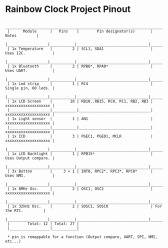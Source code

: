 # Rainbow Clock Project Pinout

     ______________________________________________________________________________________
     |      Module      |   Pins    |        Pin designator(s)       |        Notes         |
     |__________________|___________|________________________________|______________________|
     | 1x Temperature   |         2 | SCL1, SDA1                     | Uses I2C.            |
     |__________________|___________|________________________________|______________________|
     | 1x Bluetooth     |         2 | RPB6*, RPA0*                   | Uses UART.           |
     |__________________|___________|________________________________|______________________|
     | 1x Led strip     |         1 | RC4                            | Single pin, 60 leds. |
     |__________________|___________|________________________________|______________________|
     | 1x LCD Screen    |        10 | RB10..RB15, RC0, RC1, RB2, RB3 | xxxxxxxxxxxxxxxxxxxx |
     |__________________|___________|________________________________| xxxxxxxxxxxxxxxxxxxx |
     | 1x Light sensor  |         1 | AN1                            | xxxxxxxxxxxxxxxxxxxx |
     |__________________|___________|________________________________| xxxxxxxxxxxxxxxxxxxx |
     | 1x ICD           |         3 | PGEC1, PGED1, MCLR             | xxxxxxxxxxxxxxxxxxxx |
     |__________________|___________|________________________________|______________________|
     | 1x LCD Backlight |         1 | RPB15*                         | Uses Output compare. |
     |__________________|___________|________________________________|______________________|
     | 3x Button        |     3 + 1 | INT0, RPC2*, RPC3*, RPC8*      | Uses NMI.            |
     |__________________|___________|________________________________|______________________|
     | 1x 8MHz Osc.     |         2 | OSC1, OSC2                     | xxxxxxxxxxxxxxxxxxxx |
     |__________________|___________|________________________________|______________________|
     | 1x 32kHz Osc.    |         2 | SOSCI, SOSCO                   | For the RTC.         |
     |__________________|___________|________________________________|______________________|
     |        Total: 12 | Total: 27 |
     |__________________|___________|

     * pin is remappable for a function (Output compare, UART, SPI, NMI, etc...)
